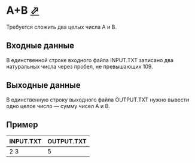 ﻿# A+B [⬀](http://acmp.ru/index.asp?main=task&id_task=1)

Требуется сложить два целых числа А и В.

## Входные данные

В единственной строке входного файла INPUT.TXT записано два натуральных числа через пробел, не превышающих 109.

## Выходные данные

В единственную строку выходного файла OUTPUT.TXT нужно вывести одно целое число — сумму чисел А и В.

## Пример


| INPUT.TXT |OUTPUT.TXT|
|-----------|----------|
|2 3        |5         |


